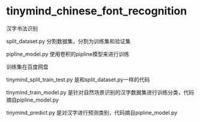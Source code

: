 # tinymind_chinese_font_recognition
汉字书法识别           
            
split_dataset.py 分割数据集，分割为训练集和验证集           
        
pipline_model.py 使用卷积的pipline模型来进行训练               

训练集在百度网盘      
     
tinymind_split_train_test.py 是和split_dataset.py一样的代码    
     
tinymind_train_model.py 是针对自然场景识别的汉字数据集进行训练分类，代码摘自pipline_model.py           
     
tinymind_predict.py 是对汉字进行预测类别，代码摘自pipline_model.py    



